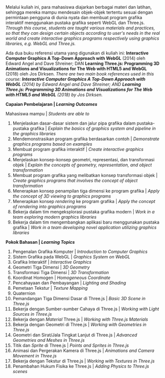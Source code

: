 Melalui kuliah ini, para mahasiswa diajarkan berbagai materi dan latihan, sehingga mereka mampu mendesain objek-objek tertentu sesuai dengan permintaan pengguna di dunia nyata dan membuat program grafika interaktif menggunakan pustaka grafika seperti WebGL dan Three.js.  _Through this course, students are taught various materials and practices, so that they can design certain objects according to user's needs in the real world and create interactive graphics programs respectively using graphics libraries, e.g. WebGL and Three.js._

Ada dua buku referensi utama yang digunakan di kuliah ini: **Interactive Computer Graphics A Top-Down Approach with WebGL** (2014) oleh Edward Angel and Dave Shreiner; DAN **Learning Three.js: Programming 3D Animations and Visualizations for The Web with HTML5 and WebGL** (2018) oleh Jos Dirksen. _There are two main book references used in this course: **Interactive Computer Graphics A Top-Down Approach with WebGL** (2014) by Edward Angel and Dave Shreiner; AND **Learning Three.js: Programming 3D Animations and Visualizations for The Web with HTML5 and WebGL** (2018) by Jos Dirksen._

  

**Capaian Pembelajaran | _Learning Outcomes_**

Mahasiswa mampu | _Students are able to_

1.  Menjelaskan dasar-dasar sistem dan jalur pipa grafika dalam pustaka-pustaka grafika | _Explain the basics of graphics system and pipeline in the graphics libraries_
2.  Mendemonstrasikan program grafika berdasarkan contoh | _Demonstrate graphics programs based on examples_
3.  Membuat program grafika interaktif | _Create interactive graphics programs_
4.  Menjelaskan konsep-konsep geometri, representasi, dan transformasi objek | _Explain the concepts of geometry, representation, and object transformation_
5.  Membuat program grafika yang melibatkan konsep transformasi objek | _Create graphics programs that involves the concept of object transformation_
6.  Menerapkan konsep penampilan tiga dimensi ke program grafika | _Apply the concept of 3D viewing to graphics programs_
7.  Menerapkan konsep _rendering_ ke program grafika | _Apply the concept of rendering into graphics programs_
8.  Bekerja dalam tim mengeksplorasi pustaka grafika modern | _Work in a team exploring modern graphics libraries_
9.  Bekerja dalam tim mengembangkan aplikasi baru menggunakan pustaka grafika | _Work in a team developing novel application utilizing graphics libraries_

  

**Pokok Bahasan | _Learning Topics_**

1.  Pengenalan Grafika Komputer | _Introduction to Computer Graphics_
2.  Sistem Grafika pada WebGL | _Graphics System on WebGL_
3.  Grafika Interaktif | _Interactive Graphics_
4.  Geometri Tiga Dimensi | _3D Geometry_
5.  Transformasi Tiga Dimensi | _3D Transformation_
6.  Koordinat Homogen | _Homogeneous Coordinate_
7.  Pencahayaan dan Pembayangan | _Lighting and Shading_
8.  Pemetaan Tekstur | _Texture Mapping_
9.  Quaternion
10.  Pemandangan Tiga Dimensi Dasar di Three.js | _Basic 3D Scene in Three.js_
11.  Bekerja dengan Sumber-sumber Cahaya di Three.js | _Working with Light Sources in Three.js_
12.  Bekerja dengan _Material_ Three.js | _Working with Three.js Materials_
13.  Bekerja dengan Geometri di Three.js | _Working with Geometries in Three.js_
14.  Geometri dan Sirat/Jala Tingkat Lanjut di Three.js | _Advanced Geometries and Meshes in Three.js_
15.  Titik dan _Sprite_ di Three.js | _Points and Sprites in Three.js_
16.  Animasi dan Pergerakan Kamera di Three.js | _Animations and Camera Movement in Three.js_
17.  Bekerja dengan Tekstur di Three.js | _Working with Textures in Three.js_
18.  Penambahan Hukum Fisika ke Three.js | _Adding Physics to Three.js scenes_

